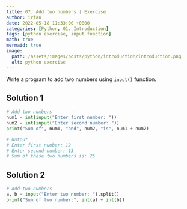 ```yaml
---
title: 07. Add two numbers | Exercise
author: irfan
date: 2022-05-18 11:33:00 +0800
categories: [Python, 01. Introduction]
tags: [python exercise, input function]
math: true
mermaid: true
image:
  path: /assets/images/posts/python/introduction/introduction.png
  alt: python exercise
---
```


Write a program to add two numbers using `input()` function.

## Solution 1

```py
# Add two numbers
num1 = int(input("Enter first number: "))
num2 = int(input("Enter second number: "))
print("Sum of", num1, "and", num2, "is", num1 + num2)

# Output
# Enter first number: 12
# Enter second number: 13
# Sum of these two numbers is: 25
```

## Solution 2

```python
# Add two numbers
a, b = input("Enter two number: ").split()
print("Sum of two number:", int(a) + int(b))
```
